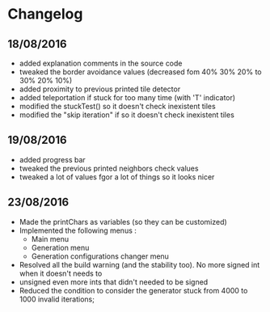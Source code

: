 # Changelog

## 18/08/2016	
 - added explanation comments in the source code
 - tweaked the border avoidance values (decreased fom 40% 30% 20% to 30% 20% 10%)
 - added proximity to previous printed tile detector
 - added teleportation if stuck for too many time (with 'T' indicator)
 - modified the stuckTest() so it doesn't check inexistent tiles
 - modified the "skip iteration" if so it doesn't check inexistent tiles

## 19/08/2016
 - added progress bar
 - tweaked the previous printed neighbors check values
 - tweaked a lot of values fgor a lot of things so it looks nicer

## 23/08/2016
 - Made the printChars as variables (so they can be customized)
 - Implemented the following menus : 
	- Main menu
	- Generation menu
	- Generation configurations changer menu
 - Resolved all the build warning (and the stability too). No more signed int when it doesn't needs to
 - unsigned even more ints that didn't needed to be signed
 - Reduced the condition to consider the generator stuck from 4000 to 1000 invalid iterations;